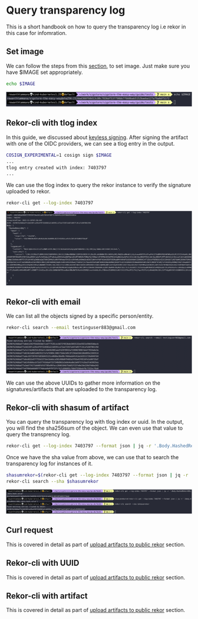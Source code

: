 # Query transparency log

This is a short handbook on how to query the transparency log i.e rekor in this case for infomration.

## Set image

We can follow the steps from this [section](./sign-and-verify-with-key.md#set-image), to set image. Just make sure you have $IMAGE set appropriately.

```bash
echo $IMAGE
```

![set-image-variable](../images/set-image-variable.png)

## Rekor-cli with tlog index

In this guide, we discussed about [keyless signing](../cosign/sign-and-verify-without-key.md#sign-the-artifact). After signing the artifact with one of the OIDC providers, we can see a tlog entry in the output.

```bash
COSIGN_EXPERIMENTAL=1 cosign sign $IMAGE
...
tlog entry created with index: 7403797
...
```

We can use the tlog index to query the rekor instance to verify the signature uploaded to rekor.

```bash
rekor-cli get --log-index 7403797
```

![rekor-query-tlog-index](../images/rekor-query-tlog-index.png)

## Rekor-cli with email

We can list all the objects signed by a specific person/entity.

```bash
rekor-cli search --email testinguser883@gmail.com
```

![rekor-query-email](../images/rekor-query-email.png)

We can use the above UUIDs to gather more information on the signatures/artifacts that are uploaded to the transparency log.

## Rekor-cli with shasum of artifact

You can query the transparency log with tlog index or uuid. In the output, you will find the sha256sum of the object. We can even use that value to query the transprency log.

```bash
rekor-cli get --log-index 7403797 --format json | jq -r '.Body.HashedRekordObj.data.hash.value'
```

Once we have the sha value from above, we can use that to search the transparency log for instances of it.

```bash
shasumrekor=$(rekor-cli get --log-index 7403797 --format json | jq -r '.Body.HashedRekordObj.data.hash.value')
rekor-cli search --sha $shasumrekor
```

![rekor-query-shasum-artifact](../images/rekor-query-shasum-artifact.png)

## Curl request

This is covered in detail as part of [upload artifacts to public rekor](./upload-artifacts-to-public-rekor.md#curl-request) section.

## Rekor-cli with UUID

This is covered in detail as part of [upload artifacts to public rekor](./upload-artifacts-to-public-rekor.md#rekor-cli-with-uuid) section.

## Rekor-cli with artifact

This is covered in detail as part of [upload artifacts to public rekor](./upload-artifacts-to-public-rekor.md#rekor-cli-with-artifact) section.
